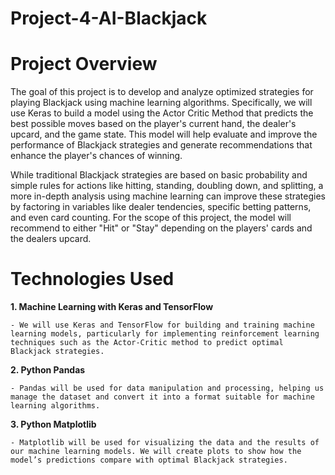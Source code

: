 # Project-4-AI-Blackjack

# Project Overview

The goal of this project is to develop and analyze optimized strategies for playing Blackjack using machine learning algorithms. Specifically, we will use Keras to build a model using the Actor Critic Method that predicts the best possible moves based on the player's current hand, the dealer's upcard, and the game state. This model will help evaluate and improve the performance of Blackjack strategies and generate recommendations that enhance the player's chances of winning.

While traditional Blackjack strategies are based on basic probability and simple rules for actions like hitting, standing, doubling down, and splitting, a more in-depth analysis using machine learning can improve these strategies by factoring in variables like dealer tendencies, specific betting patterns, and even card counting. For the scope of this project, the model will recommend to either "Hit" or "Stay" depending on the players' cards and the dealers upcard.

# Technologies Used

  **1. Machine Learning with Keras and TensorFlow**
  
    - We will use Keras and TensorFlow for building and training machine learning models, particularly for implementing reinforcement learning techniques such as the Actor-Critic method to predict optimal Blackjack strategies.

  **2. Python Pandas**
  
    - Pandas will be used for data manipulation and processing, helping us manage the dataset and convert it into a format suitable for machine learning algorithms.

  **3. Python Matplotlib**
  
    - Matplotlib will be used for visualizing the data and the results of our machine learning models. We will create plots to show how the model’s predictions compare with optimal Blackjack strategies.
